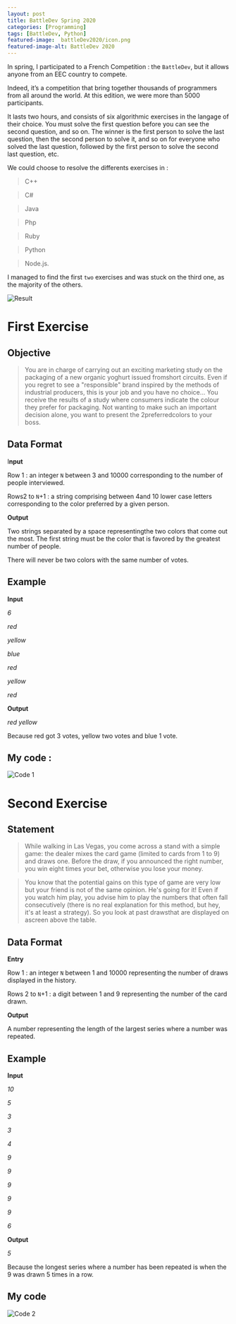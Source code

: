 ```yaml
---
layout: post
title: BattleDev Spring 2020
categories: [Programming]
tags: [BattleDev, Python]
featured-image:  battleDev2020/icon.png
featured-image-alt: BattleDev 2020
---
```


In spring, I participated to a French Competition : the `BattleDev`, but it allows anyone from an EEC country to compete. 

Indeed, it’s a competition that bring together  thousands of programmers from all around the world.  At this edition, we were more than 5000 participants.

It lasts two hours, and consists of six algorithmic exercises in the langage of their choice. You must solve the first question before you can see the second question, and so on. The winner is the first person to solve the last question, then the second person to solve it, and so on for everyone who solved the last question, followed by the first person to solve the second last question, etc.

We could choose to resolve the differents exercises in :

> C++

> C#

> Java

> Php

> Ruby

> Python

> Node.js.

I managed to find the first `two` exercises and was stuck on the third one, as the majority of the others.

![Result](/assets/img/battleDev2020/result.png)

# First Exercise

## Objective

> You are in charge of carrying out an exciting marketing study on the packaging of a new organic yoghurt issued fromshort circuits. Even if you regret to see a "responsible" brand inspired by the methods of industrial producers, this is your job and you have no choice... You receive the results of a study where consumers indicate the colour they prefer for packaging. Not wanting to make such an important decision alone, you want to present the 2preferredcolors to your boss.

## Data Format

I**nput** 

Row 1 : an integer `N` between 3 and 10000 corresponding to the number of people interviewed. 

Rows2 to `N`+1 : a string comprising between 4and 10 lower case letters corresponding to the color preferred by a given person.

**Output**

Two strings separated by a space representingthe two colors that come out the most. The first string must be the color that is favored by the greatest number of people.

There will never be two colors with the same number of votes.

## Example

**Input**

*6*

*red*

*yellow*

*blue*

*red*

*yellow*

*red*

**Output**

*red yellow*

Because red got 3 votes, yellow two votes and blue 1 vote.

## My code :

![Code 1](/assets/img/battleDev2020/code_1.png)

# Second Exercise

## Statement

> While walking in Las Vegas, you come across a stand with a simple game: the dealer mixes the card game (limited to cards from 1 to 9) and draws one. Before the draw, if you announced the right number, you win eight times your bet, otherwise you lose your money.

> You know that the potential gains on this type of game are very low but your friend is not of the same opinion. He's going for it! Even if you watch him play, you advise him to play the numbers that often fall consecutively (there is no real explanation for this method, but hey, it's at least a strategy). So you look at past drawsthat are displayed on ascreen above the table.

## Data Format

**Entry**

Row 1 : an integer `N` between 1 and 10000 representing the number of draws displayed in the history.

Rows 2 to `N`+1 : a digit between 1 and 9 representing the number of the card drawn.

**Output** 

A number representing the length of the largest series where a number was repeated.

## Example

**Input**

*10*

*5*

*3*

*3*

*4*

*9*

*9*

*9*

*9*

*9*

*6*

**Output**

*5*

Because the longest series where a number has been repeated is when the 9 was drawn 5 times in a row.

## My code

![Code 2](/assets/img/battleDev2020/code_2.png)